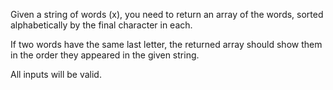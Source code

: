 Given a string of words (x), you need to return an array of the words, sorted alphabetically by the final character in each.

If two words have the same last letter, the returned array should show them in the order they appeared in the given string.

All inputs will be valid.